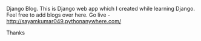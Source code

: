 Django Blog.
This is Django web app which I created while learning Django. Feel free to add blogs over here.
Go live - http://sayamkumar049.pythonanywhere.com/

Thanks
